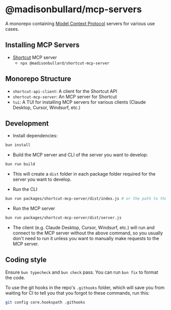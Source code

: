 # @madisonbullard/mcp-servers
A monorepo containing [Model Context Protocol](https://modelcontextprotocol.io/) servers for various use cases.

## Installing MCP Servers
- [Shortcut](https://www.shortcut.com/) MCP server
  - `npx @madisonbullard/shortcut-mcp-server`

## Monorepo Structure
- `shortcut-api-client`: A client for the Shortcut API
- `shortcut-mcp-server`: An MCP server for Shortcut
- `tui`: A TUI for installing MCP servers for various clients (Claude Desktop, Cursor, Windsurf, etc.)

## Development

- Install dependencies:
```bash
bun install
```

- Build the MCP server and CLI of the server you want to develop:
```bash
bun run build
```
- This will create a `dist` folder in each package folder required for the server you want to develop.

- Run the CLI
```bash
bun run packages/shortcut-mcp-server/dist/index.js # or the path to the dist folder of the CLI you want to run
```

- Run the MCP server
```bash
bun run packages/shortcut-mcp-server/dist/server.js
```
- The client (e.g. Claude Desktop, Cursor, Windsurf, etc.) will run and connect to the MCP server without the above command, so you usually don't need to run it unless you want to manually make requests to the MCP server.

## Coding style
Ensure `bun typecheck` and `bun check` pass. You can run `bun fix` to format the code.

To use the git hooks in the repo's `.githooks` folder, which will save you from waiting for CI to tell you that you forgot to these commands, run this:
```bash
git config core.hookspath .githooks
```

